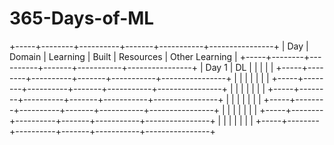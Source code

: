 # 365-Days-of-ML
+-----+--------+----------+-------+-----------+----------------+
| Day    | Domain | Learning | Built | Resources | Other Learning |
+-----+--------+----------+-------+-----------+----------------+
| Day 1  |   DL   |          |       |           |                |
+-----+--------+----------+-------+-----------+----------------+
|        |        |          |       |           |                |
+-----+--------+----------+-------+-----------+----------------+
|        |        |          |       |           |                |
+-----+--------+----------+-------+-----------+----------------+
|        |        |          |       |           |                |
+-----+--------+----------+-------+-----------+----------------+
|        |        |          |       |           |                |
+-----+--------+----------+-------+-----------+----------------+
|        |        |          |       |           |                |
+-----+--------+----------+-------+-----------+----------------+
